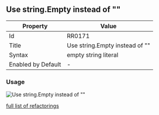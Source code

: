 ## Use string\.Empty instead of ""

| Property           | Value                           |
| ------------------ | ------------------------------- |
| Id                 | RR0171                          |
| Title              | Use string\.Empty instead of "" |
| Syntax             | empty string literal            |
| Enabled by Default | -                               |

### Usage

![Use string\.Empty instead of ""](../../images/refactorings/UseStringEmptyInsteadOfEmptyStringLiteral.png)

[full list of refactorings](Refactorings.md)